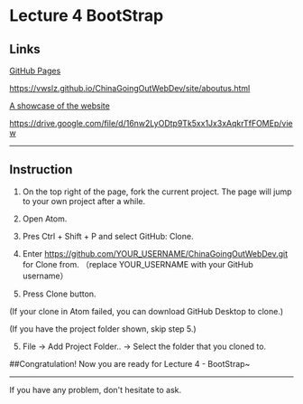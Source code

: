 # Lecture 4 BootStrap

## Links

[GitHub Pages](https://vwslz.github.io/ChinaGoingOutWebDev/site/aboutus.html)

https://vwslz.github.io/ChinaGoingOutWebDev/site/aboutus.html

[A showcase of the website](https://drive.google.com/file/d/16nw2LyODtp9Tk5xx1Jx3xAqkrTfFOMEp/view)

https://drive.google.com/file/d/16nw2LyODtp9Tk5xx1Jx3xAqkrTfFOMEp/view

---

## Instruction

1. On the top right of the page, fork the current project. The page will jump to your own project after a while.

2. Open Atom.

2. Pres Ctrl + Shift + P and select GitHub: Clone.

3. Enter https://github.com/YOUR_USERNAME/ChinaGoingOutWebDev.git for Clone from. （replace YOUR_USERNAME with your GitHub username）

4. Press Clone button.

(If your clone in Atom failed, you can download GitHub Desktop to clone.)

(If you have the project folder shown, skip step 5.)

5. File -> Add Project Folder.. -> Select the folder that you cloned to.

##Congratulation! Now you are ready for Lecture 4 - BootStrap~

---

If you have any problem, don't hesitate to ask.
